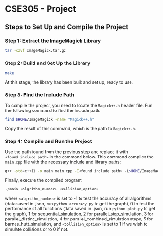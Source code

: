 # CSE305 - Project

## Steps to Set Up and Compile the Project

### Step 1: Extract the ImageMagick Library

```bash
tar -xzvf ImageMagick.tar.gz
```

### Step 2: Build and Set Up the Library

```bash
make
```

At this stage, the library has been built and set up, ready to use.

### Step 3: Find the Include Path

To compile the project, you need to locate the `Magick++.h` header file. Run the following command to find the include path:

```bash
find $HOME/ImageMagick -name "Magick++.h"
```

Copy the result of this command, which is the path to `Magick++.h`.

### Step 4: Compile and Run the Project

Use the path found from the previous step and replace it with `<found_include_path>` in the command below. This command compiles the `main.cpp` file with the necessary include and library paths:

```bash
g++ -std=c++11 -o main main.cpp -I<found_include_path> -L$HOME/ImageMagick/lib -lMagick++-7.Q16HDRI -lMagickCore-7.Q16HDRI -lMagickWand-7.Q16HDRI
```

Finally, execute the compiled program:

```bash
./main <algrithm_number> <collision_option>
```

where `<algrithm_number>` is set to -1 to test the accuracy of all algorithms (data saved in .json, run `python accuracy.py` to get the graph), 0 to test the performance of all functions (data saved in .json, run `python plot.py` to get the graph), 1 for sequential_simulation, 2 for parallel_step_simulation, 3 for parallel_distinc_simulation, 4 for parallel_combined_simulation steps, 5 for barnes_hutt_simulation, and `<collision_option>` is set to 1 if we wish to simulate collisions or to 0 if not.
